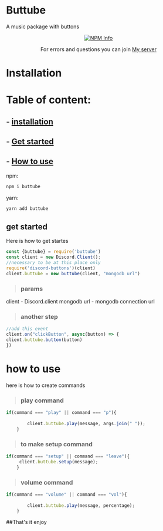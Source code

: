 # Buttube

A music package with buttons
<div align="center">
  <p>
    <a href="https://nodei.co/npm/buttube
/"><img src="https://nodei.co/npm/buttube.png?downloads=true&stars=true" alt="NPM Info" /></a>
  </p>
</div>

<div align="center">
 <p>
 For errors and questions you can join <a href="https://discord.gg/Hfem6FbVgQ">My server</a></p>
</div>

# Installation
# Table of content:
## - [installation](https://www.npmjs.com/package/buttube#installation-)
## - [Get started](https://www.npmjs.com/package/buttube#get-started)
## - [How to use](https://www.npmjs.com/package/buttube#how-to-use)
npm:
```powershell
npm i buttube
 ```

yarn:
```powershell
yarn add buttube
 ```

## get started
Here is how to get startes
```js
const {buttube} = require('buttube')
const client = new Discord.Client();
//necessary to be at this place only
require('discord-buttons')(client)
client.buttube = new buttube(client, "mongodb url")
```
> ### params
client - Discord.client
mongodb url - mongodb connection url
> ### another step 
```js
//add this event
client.on("clickButton", async(button) => {
client.buttube.button(button)
})
```
# how to use
here is how to create commands
>### play command
```js
if(command === "play" || command === "p"){
         
        client.buttube.play(message, args.join(" "));
    }
```
>### to make setup command
```js
if(command === "setup" || command === "leave"){
     client.buttube.setup(message);
    }
```
>### volume command
```js
if(command === "volume" || command === "vol"){
         
        client.buttube.play(message, percentage);
    }
```
##That's it enjoy

